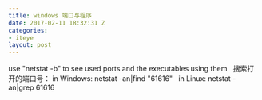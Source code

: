 ```yaml
---
title: windows 端口与程序
date: 2017-02-11 18:32:31 Z
categories:
- iteye
layout: post
---
```


use "netstat -b" to see used ports and the executables using them   搜索打开的端口号： in Windows: netstat -an|find "61616"   in Linux: netstat -an|grep 61616  